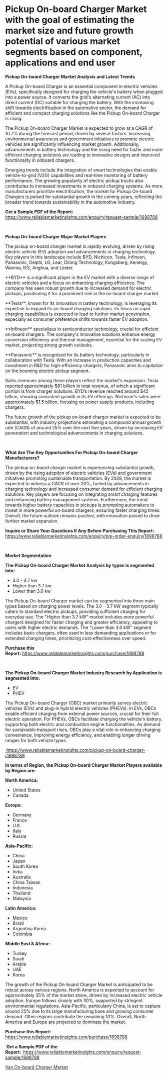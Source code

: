 <p><h1>Pickup On-board Charger Market with the goal of estimating the market size and future growth potential of various market segments based on component, applications and end user</h1></p><p><strong>Pickup On-board Charger Market Analysis and Latest Trends</strong></p>
<p><p>A Pickup On-board Charger is an essential component in electric vehicles (EVs), specifically designed for charging the vehicle's battery when plugged into a power source. It converts the grid's alternating current (AC) into direct current (DC) suitable for charging the battery. With the increasing shift towards electrification in the automotive sector, the demand for efficient and compact charging solutions like the Pickup On-board Charger is rising.</p><p>The Pickup On-board Charger Market is expected to grow at a CAGR of 10.7% during the forecast period, driven by several factors. Increasing environmental awareness and government initiatives to promote electric vehicles are significantly influencing market growth. Additionally, advancements in battery technology and the rising need for faster and more efficient charging solutions are leading to innovative designs and improved functionality in onboard chargers.</p><p>Emerging trends include the integration of smart technologies that enable vehicle-to-grid (V2G) capabilities and real-time monitoring of battery performance. The growing popularity of electric pickup trucks also contributes to increased investments in onboard charging systems. As more manufacturers prioritize electrification, the market for Pickup On-board Chargers is poised for substantial growth in the coming years, reflecting the broader trend towards sustainability in the automotive industry.</p></p>
<p><strong>Get a Sample PDF of the Report:&nbsp;</strong> <a href="https://www.reliablemarketinsights.com/enquiry/request-sample/1698788?utm_campaign=2004&utm_medium=2&utm_source=Github&utm_content=ia&utm_term=09012025&utm_id=pickup-on-board-charger">https://www.reliablemarketinsights.com/enquiry/request-sample/1698788</a></p>
<p>&nbsp;</p>
<p><strong>Pickup On-board Charger Major Market Players</strong></p>
<p><p>The pickup on-board charger market is rapidly evolving, driven by rising electric vehicle (EV) adoption and advancements in charging technology. Key players in this landscape include BYD, Nichicon, Tesla, Infineon, Panasonic, Delphi, LG, Lear, Dilong Technology, Kongsberg, Kenergy, Wanma, IES, Anghua, and Lester.</p><p>**BYD** is a significant player in the EV market with a diverse range of electric vehicles and a focus on enhancing charging efficiency. The company has seen robust growth due to increased demand for electric pickups, positioning it for a prominent role in the on-board charger market.</p><p>**Tesla**, known for its innovation in battery technology, is leveraging its expertise to expand its on-board charging solutions. Its focus on rapid charging capabilities is expected to lead to further market penetration, especially as consumer preference shifts towards faster EV adoption.</p><p>**Infineon** specializes in semiconductor technology, crucial for efficient on-board chargers. The company's innovative solutions enhance energy conversion efficiency and thermal management, essential for the scaling EV market, projecting strong growth outlooks.</p><p>**Panasonic** is recognized for its battery technology, particularly in collaboration with Tesla. With an increase in production capacities and investment in R&D for high-efficiency chargers, Panasonic aims to capitalize on the booming electric pickup segment.</p><p>Sales revenues among these players reflect the market's expansion. Tesla reported approximately $81 billion in total revenue, of which a significant portion is from charger solutions. BYD’s revenue reached around $45 billion, showing consistent growth in its EV offerings. Nichicon's sales were approximately $1.5 billion, focusing on power supply products, including chargers.</p><p>The future growth of the pickup on-board charger market is expected to be substantial, with industry projections estimating a compound annual growth rate (CAGR) of around 25% over the next five years, driven by increasing EV penetration and technological advancements in charging solutions.</p></p>
<p>&nbsp;</p>
<p><strong>What Are The Key Opportunities For Pickup On-board Charger Manufacturers?</strong></p>
<p><p>The pickup on-board charger market is experiencing substantial growth, driven by the rising adoption of electric vehicles (EVs) and government initiatives promoting sustainable transportation. By 2028, the market is expected to witness a CAGR of over 20%, fueled by advancements in charging technology and increased consumer demand for efficient charging solutions. Key players are focusing on integrating smart charging features and enhancing battery management systems. Furthermore, the trend towards higher battery capacities in pickups is prompting automakers to invest in more powerful on-board chargers, ensuring faster charging times. Overall, the future outlook remains positive, with innovation poised to drive further market expansion.</p></p>
<p><strong>Inquire or Share Your Questions If Any Before Purchasing This Report:</strong> <a href="https://www.reliablemarketinsights.com/enquiry/pre-order-enquiry/1698788?utm_campaign=2004&utm_medium=2&utm_source=Github&utm_content=ia&utm_term=09012025&utm_id=pickup-on-board-charger">https://www.reliablemarketinsights.com/enquiry/pre-order-enquiry/1698788</a></p>
<p>&nbsp;</p>
<p><strong>Market Segmentation</strong></p>
<p><strong>The Pickup On-board Charger Market Analysis by types is segmented into:</strong></p>
<p><ul><li>3.0 - 3.7 kw</li><li>Higher than 3.7 kw</li><li>Lower than 3.0 kw</li></ul></p>
<p><p>The Pickup On-board Charger market can be segmented into three main types based on charging power levels. The 3.0 - 3.7 kW segment typically caters to standard electric pickups, providing sufficient charging for everyday use. The "Higher than 3.7 kW" market includes more powerful chargers designed for faster charging and greater efficiency, appealing to users with higher electric demands. The "Lower than 3.0 kW" segment includes basic chargers, often used in less demanding applications or for extended charging times, prioritizing cost-effectiveness over speed.</p></p>
<p><strong>Purchase this Report:&nbsp;</strong><a href="https://www.reliablemarketinsights.com/purchase/1698788?utm_campaign=2004&utm_medium=2&utm_source=Github&utm_content=ia&utm_term=09012025&utm_id=pickup-on-board-charger">https://www.reliablemarketinsights.com/purchase/1698788</a></p>
<p>&nbsp;</p>
<p><strong>The Pickup On-board Charger Market Industry Research by Application is segmented into:</strong></p>
<p><ul><li>EV</li><li>PHEV</li></ul></p>
<p><p>The Pickup On-board Charger (OBC) market primarily serves electric vehicles (EVs) and plug-in hybrid electric vehicles (PHEVs). In EVs, OBCs enable efficient charging from external power sources, crucial for their full electric operation. For PHEVs, OBCs facilitate charging the vehicle's battery, supporting both electric and combustion engine functionalities. As demand for sustainable transport rises, OBCs play a vital role in enhancing charging convenience, improving energy efficiency, and enabling longer driving ranges for both vehicle types.</p></p>
<p><a href="https://www.reliablemarketinsights.com/pickup-on-board-charger-r1698788?utm_campaign=2004&utm_medium=2&utm_source=Github&utm_content=ia&utm_term=09012025&utm_id=pickup-on-board-charger">&nbsp;https://www.reliablemarketinsights.com/pickup-on-board-charger-r1698788</a></p>
<p><strong>In terms of Region, the Pickup On-board Charger Market Players available by Region are:</strong></p>
<p>
    <p> <strong> North America: </strong>
        <ul>
            <li>United States</li>
            <li>Canada</li>
        </ul>
        </p> 
    <p> <strong> Europe: </strong>
        <ul>
            <li>Germany</li>
            <li>France</li>
            <li>U.K.</li>
            <li>Italy</li>
            <li>Russia</li>
        </ul>
        </p> 
    <p> <strong> Asia-Pacific: </strong>
        <ul>
            <li>China</li>
            <li>Japan</li>
            <li>South Korea</li>
            <li>India</li>
            <li>Australia</li>
            <li>China Taiwan</li>
            <li>Indonesia</li>
            <li>Thailand</li>
            <li>Malaysia</li>
        </ul>
        </p> 
    <p> <strong> Latin America: </strong>
        <ul>
            <li>Mexico</li>
            <li>Brazil</li>
            <li>Argentina Korea</li>
            <li>Colombia</li>
        </ul>
        </p> 
    <p> <strong> Middle East & Africa: </strong>
        <ul>
            <li>Turkey</li>
            <li>Saudi</li>
            <li>Arabia</li>
            <li>UAE</li>
            <li>Korea</li>
        </ul>
    </p>
    </p>
<p><p>The growth of the Pickup On-board Charger Market is anticipated to be robust across various regions. North America is expected to account for approximately 35% of the market share, driven by increased electric vehicle adoption. Europe follows closely with 30%, supported by stringent environmental regulations. Asia-Pacific, particularly China, is set to capture around 25% due to its large manufacturing base and growing consumer demand. Other regions contribute the remaining 10%. Overall, North America and Europe are projected to dominate the market.</p></p>
<p><strong>Purchase this Report: </strong><a href="https://www.reliablemarketinsights.com/purchase/1698788?utm_campaign=2004&utm_medium=2&utm_source=Github&utm_content=ia&utm_term=09012025&utm_id=pickup-on-board-charger">https://www.reliablemarketinsights.com/purchase/1698788</a></p>
<p>&nbsp;<strong>Get a Sample PDF of the Report:&nbsp;&nbsp;</strong><a href="https://www.reliablemarketinsights.com/enquiry/request-sample/1698788?utm_campaign=2004&utm_medium=2&utm_source=Github&utm_content=ia&utm_term=09012025&utm_id=pickup-on-board-charger">https://www.reliablemarketinsights.com/enquiry/request-sample/1698788</a></p>
<p><strong></strong></p>
<p><p><a href="https://github.com/globismark/Market-Research-Report-List-5/blob/main/van-on-board-charger-market.md?utm_campaign=2004&utm_medium=2&utm_source=Github&utm_content=ia&utm_term=09012025&utm_id=pickup-on-board-charger">Van On-board Charger Market</a></p></p>